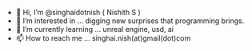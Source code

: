 - 👋 Hi, I’m @singhaidotnish ( Nishith S )
- 👀 I’m interested in ... digging new surprises that programming brings. 
- 🌱 I’m currently learning ... unreal engine, usd, ai
- 📫 How to reach me ... singhai.nish(at)gmail(dot)com

<!---
singhaidotnish/singhaidotnish is a ✨ special ✨ repository because its `README.md` (this file) appears on your GitHub profile.
You can click the Preview link to take a look at your changes.
--->
